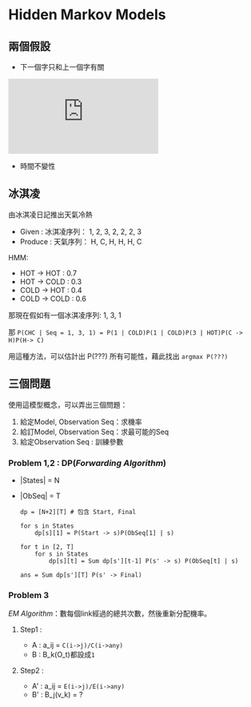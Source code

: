 # Hidden Markov Models

## 兩個假設

* 下一個字只和上一個字有關

![](https://latex.codecogs.com/gif.latex?P%28X_%7Bt&plus;1%7D%20%3D%20s_k%20%7C%20X_1%2C%20X_2%2C%20...%2C%20X_t%29%20%3D%20P%28X_%7Bt&plus;1%7D%20%3D%20s_k%20%7C%20X_t%29)

* 時間不變性

## 冰淇凌

由冰淇凌日記推出天氣冷熱

* Given : 冰淇凌序列： 1, 2, 3, 2, 2, 2, 3
* Produce : 天氣序列： H, C, H, H, H, C

HMM:

* HOT  -> HOT  : 0.7
* HOT  -> COLD : 0.3
* COLD -> HOT  : 0.4
* COLD -> COLD : 0.6

那現在假如有一個冰淇凌序列: 1, 3, 1

那 `P(CHC | Seq = 1, 3, 1) = P(1 | COLD)P(1 | COLD)P(3 | HOT)P(C -> H)P(H-> C)`

用這種方法，可以估計出 P(???) 所有可能性，藉此找出 `argmax P(???)`

## 三個問題

使用這模型概念，可以弄出三個問題：

1. 給定Model, Observation Seq：求機率
2. 給訂Model, Observation Seq：求最可能的Seq
3. 給定Observation Seq : 訓練參數

### Problem 1,2 : DP(*Forwarding Algorithm*)

* |States| = N
* |ObSeq| = T

    ```code
    dp = [N+2][T] # 包含 Start, Final
    
    for s in States
        dp[s][1] = P(Start -> s)P(ObSeq[1] | s)
    
    for t in [2, T]
        for s in States
            dp[s][t] = Sum dp[s'][t-1] P(s' -> s) P(ObSeq[t] | s)
    
    ans = Sum dp[s'][T] P(s' -> Final)
    ```

### Problem 3

*EM Algorithm*：數每個link經過的總共次數，然後重新分配機率。

1. Step1 :

    * A : a_ij = `C(i->j)/C(i->any)`
    * B : B\_k(O\_t)都設成`1`

2. Step2 :

    * A' : a\_ij = `E(i->j)/E(i->any)`
    * B' : B\_j(v\_k) = ?
